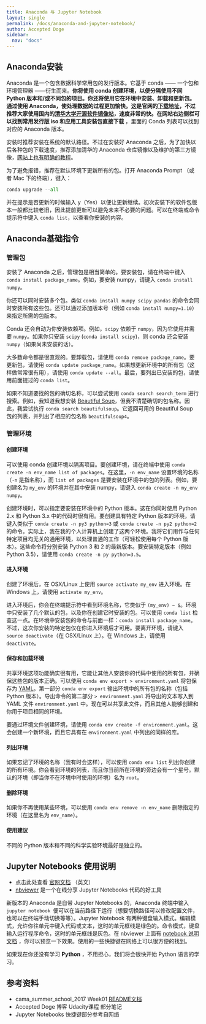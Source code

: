 ```yaml
---
title: Anaconda 与 Jupyter Notebook
layout: single
permalink: /docs/anaconda-and-jupyter-notebook/
author: Accepted Doge
sidebar:
  nav: "docs"
---
```


## Anaconda安装

Anaconda 是一个包含数据科学常用包的发行版本。它基于 conda —— 一个包和环境管理器 ——衍生而来。**你将使用 conda 创建环境，以便分隔使用不同 Python 版本和/或不同包的项目。**你还将使用它在环境中安装、卸载和更新包。通过使用 Anaconda，使处理数据的过程更加愉快。这是官网的[下载地址](https://www.continuum.io/downloads)，不过推荐大家使用国内的[清华大学开源软件镜像站](https://mirrors.tuna.tsinghua.edu.cn/)，速度非常的快。在网站右边侧栏可以找到**常用发行版 iso 和应用工具安装包直接下载** ，里面的 Conda 列表可以找到对应的 Anaconda 版本。

安装时推荐安装在系统的默认路径。不过在安装好 Anaconda 之后，为了加快以后各种包的下载速度，推荐添加清华的 Anaconda 仓库镜像以及维护的第三方镜像，[网站上也有明确的教程](https://mirrors.tuna.tsinghua.edu.cn/help/anaconda/)。

为了避免报错，推荐在默认环境下更新所有的包。打开 Anaconda Prompt （或者 Mac 下的终端），键入：

```python
conda upgrade --all
```

并在提示是否更新的时候输入 y（Yes）以便让更新继续。初次安装下的软件包版本一般都比较老旧，因此提前更新可以避免未来不必要的问题。可以在终端或命令提示符中键入 `conda list`，以查看你安装的内容。

## Anaconda基础指令

### 管理包

安装了 Anaconda 之后，管理包是相当简单的。要安装包，请在终端中键入 `conda install package_name`。例如，要安装 numpy，请键入 `conda install numpy`。

你还可以同时安装多个包。类似 `conda install numpy scipy pandas` 的命令会同时安装所有这些包。还可以通过添加版本号（例如 `conda install numpy=1.10`）来指定所需的包版本。

Conda 还会自动为你安装依赖项。例如，`scipy` 依赖于 `numpy`，因为它使用并需要 `numpy`。如果你只安装 `scipy` (`conda install scipy`)，则 conda 还会安装 `numpy`（如果尚未安装的话）。

大多数命令都是很直观的。要卸载包，请使用 `conda remove package_name`。要更新包，请使用 `conda update package_name`。如果想更新环境中的所有包（这样做常常很有用），请使用 `conda update --all`。最后，要列出已安装的包，请使用前面提过的 `conda list`。

如果不知道要找的包的确切名称，可以尝试使用 `conda search search_term` 进行搜索。例如，我知道我想安装 [Beautiful Soup](https://www.crummy.com/software/BeautifulSoup/)，但我不清楚确切的包名称。因此，我尝试执行 `conda search beautifulsoup`。它返回可用的 Beautiful Soup 包的列表，并列出了相应的包名称 `beautifulsoup4`。

### 管理环境

#### 创建环境

可以使用 conda 创建环境以隔离项目。要创建环境，请在终端中使用 `conda create -n env_name list of packages`。在这里，`-n env_name` 设置环境的名称（`-n` 是指名称），而 `list of packages` 是要安装在环境中的包的列表。例如，要创建名为 `my_env` 的环境并在其中安装 numpy，请键入 `conda create -n my_env numpy`。

创建环境时，可以指定要安装在环境中的 Python 版本。这在你同时使用 Python 2.x 和 Python 3.x 中的代码时很有用。要创建具有特定 Python 版本的环境，请键入类似于 `conda create -n py3 python=3` 或 `conda create -n py2 python=2` 的命令。实际上，我在我的个人计算机上创建了这两个环境。我将它们用作与任何特定项目均无关的通用环境，以处理普通的工作（可轻松使用每个 Python 版本）。这些命令将分别安装 Python 3 和 2 的最新版本。要安装特定版本（例如 Python 3.5），请使用 `conda create -n py python=3.5`。

#### 进入环境

创建了环境后，在 OSX/Linux 上使用 `source activate my_env` 进入环境。在 Windows 上，请使用 `activate my_env`。

进入环境后，你会在终端提示符中看到环境名称，它类似于 `(my_env) ~ $`。环境中只安装了几个默认的包，以及你在创建它时安装的包。可以使用 `conda list` 检查这一点。在环境中安装包的命令与前面一样：`conda install package_name`。不过，这次你安装的特定包仅在你进入环境后才可用。要离开环境，请键入 `source deactivate`（在 OSX/Linux 上）。在 Windows 上，请使用 `deactivate`。


#### 保存和加载环境

共享环境这项功能确实很有用，它能让其他人安装你的代码中使用的所有包，并确保这些包的版本正确。可以使用 `conda env export > environment.yaml` 将包保存为 [YAML](http://www.yaml.org/)。第一部分 `conda env export` 输出环境中的所有包的名称（包括 Python 版本）。导出命令的第二部分 `> environment.yaml` 将导出的文本写入到 YAML 文件 `environment.yaml` 中。现在可以共享此文件，而且其他人能够创建和你用于项目相同的环境。

要通过环境文件创建环境，请使用 `conda env create -f environment.yaml`。这会创建一个新环境，而且它具有在 `environment.yaml` 中列出的同样的库。

#### 列出环境

如果忘记了环境的名称（我有时会这样），可以使用 `conda env list` 列出你创建的所有环境。你会看到环境的列表，而且你当前所在环境的旁边会有一个星号。默认的环境（即当你不在环境中时使用的环境）名为 `root`。

#### 删除环境

如果你不再使用某些环境，可以使用 `conda env remove -n env_name` 删除指定的环境（在这里名为 `env_name`）。

#### 使用建议

不同的 Python 版本和不同的科学实验环境最好是独立的。

## Jupyter Notebooks 使用说明

- 点击此处查看 [官网文档](http://jupyter.org/documentation.html) （英文）
- [nbviewer](https://nbviewer.jupyter.org/)  是一个在线分享 Jupyter Notebooks 代码的好工具

新版本的 Anaconda 是自带 Jupyter Notebooks 的，Anaconda 终端中输入`jupyter notebook `便可以在当前路径下运行（想要切换路径可以修改配置文件，也可以在终端手动切换等等）。Jupyter Notebook 有两种键盘输入模式。编辑模式，允许你往单元中键入代码或文本，这时的单元框线是绿色的。命令模式，键盘输入运行程序命令，这时的单元框线是灰色。在 nbviewer 上面有 [notebook 说明文档](https://nbviewer.jupyter.org/github/ipython/ipython/blob/4.0.x/examples/Notebook/Index.ipynb) ，你可以预览一下效果。使用的一些快捷键在网络上可以很方便的找到。

如果现在你还没有学习 **Python** ，不用担心，我们将会很快开始 Python 语言的学习。

## 参考资料

- cama_summer_school_2017 Week01 [README文档](https://github.com/milLearningGroup/cama_summer_school_2017/blob/master/Week_1/README.md)
- Accepted Doge 博客 Udacity课程 部分笔记
- Jupyter Notebooks 快捷键部分参考自网络